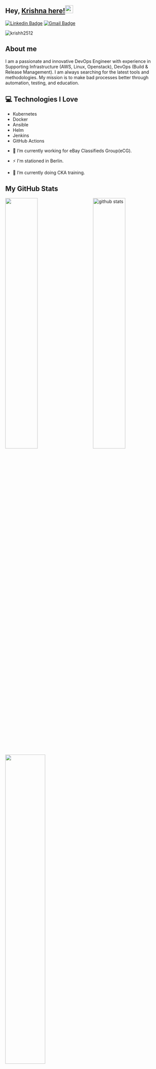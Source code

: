 
## Hey, [Krishna here!](https://www.youtube.com/channel/UCietjxpksncMdOUkycv5nqA)<img src="https://media.giphy.com/media/hvRJCLFzcasrR4ia7z/giphy.gif" width="25px">
                              





[![Linkedin Badge](https://img.shields.io/badge/-krishnapemmasani-blue?style=flat-square&logo=Linkedin&logoColor=white&link=https://www.linkedin.com/in/krishnapemmasani/)](https://www.linkedin.com/in/krishnapemmasani/) [![Gmail Badge](https://img.shields.io/badge/-krishh9001@@gmail.com-c14438?style=flat-square&logo=Gmail&logoColor=white&link=mailto:krishh9001@gmail.com)](mailto:krishh9001@gmail.com) <p align="left"> <img src="https://komarev.com/ghpvc/?username=krishh2512" alt="krishh2512" /> </p>



 ## About me

I am a passionate and innovative DevOps Engineer with experience in Supporting Infrastructure (AWS, Linux, Openstack), DevOps (Build & Release Management). I am always searching for the latest tools and methodologies. My mission is to make bad processes better through automation, testing, and education. 

 ## :computer: Technologies I Love
* Kubernetes
* Docker
* Ansible 
* Helm
* Jenkins
* GitHub Actions


- 🔭 I’m currently working for eBay Classifieds Group(eCG). 

- ⚡ I'm stationed in Berlin.

- 🌱 I’m currently doing CKA training. 

## My GitHub Stats
<img src="https://github-readme-stats.vercel.app/api?username=krishh2512&show_icons=true&theme=gotham" alt="github stats" width="45%" align="right"/>
<img src="https://github-readme-streak-stats.herokuapp.com/?user=krishh2512&theme=dark" width="45%" />
<img align="center" src="https://github-readme-stats.vercel.app/api/top-langs/?username=krishh2512&layout=compact&theme=dracula" width="50%"/><br><br>
<img align="center" src="https://github-profile-summary-cards.vercel.app/api/cards/profile-details?username=krishh2512&theme=dracula" />
</p>
![Krishna's github activity graph](https://activity-graph.herokuapp.com/graph?username=krishh2512&theme=react-dark&layout=compact&title_color=FF69B4&hide_border=true&area=true)

![Krishna's github activity graph](https://github.com/krishh2512/krishh2512/blob/master/profile-3d-contrib/profile-night-rainbow.svg)



